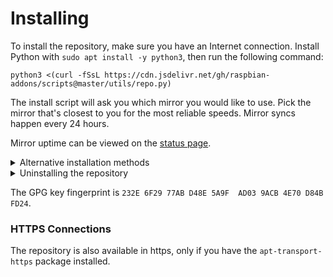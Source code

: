# Installing

To install the repository, make sure you have an Internet connection. Install Python with `sudo apt install -y python3`, then run the following command:

```
python3 <(curl -fSsL https://cdn.jsdelivr.net/gh/raspbian-addons/scripts@master/utils/repo.py)
```
The install script will ask you which mirror you would like to use. Pick the mirror that's closest to you for the most reliable speeds. Mirror syncs happen every 24 hours.

Mirror uptime can be viewed on the [status page](https://status.raspbian-addons.org/).

<details>
<summary> Alternative installation methods </summary>
  
 First, install <code>extrepo</code>.
  
```
sudo apt install -y extrepo
```
 Then, enable the Raspbian Addons repository.
```
extrepo enable raspbian-addons
```
</details>

<details>
<summary> Uninstalling the repository </summary>

  To uninstall, execute this command. 
```
bash <(curl -fSsL https://cdn.jsdelivr.net/gh/raspbian-addons/scripts@master/utils/uninstall.sh)
```

  If you installed the repository using <code>extrepo</code>, skip the step above and simply run the following:
```
extrepo disable raspbian-addons
```
   
   Please note that uninstalling the repository will not remove any of the software installed using it.
</details>

The GPG key fingerprint is `232E 6F29 77AB D48E 5A9F  AD03 9ACB 4E70 D84B FD24`.
  
### HTTPS Connections
  
The repository is also available in https, only if you have the `apt-transport-https` package installed.
